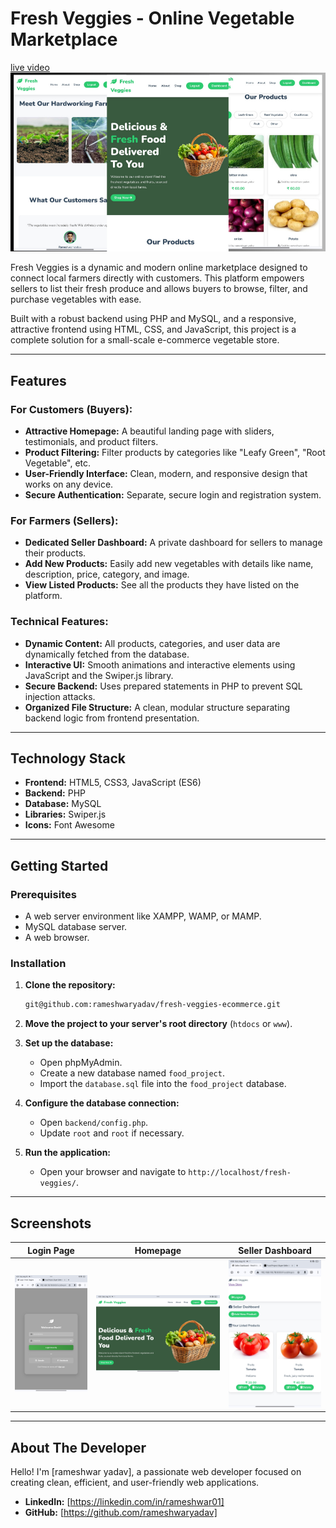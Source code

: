 # Fresh Veggies - Online Vegetable Marketplace
[live video ](https://youtu.be/BvLPm7cu3JM?feature=shared)
![Fresh Veggies Hero Section](screenshot/Tham.png)

Fresh Veggies is a dynamic and modern online marketplace designed to connect local farmers directly with customers. This platform empowers sellers to list their fresh produce and allows buyers to browse, filter, and purchase vegetables with ease.

Built with a robust backend using PHP and MySQL, and a responsive, attractive frontend using HTML, CSS, and JavaScript, this project is a complete solution for a small-scale e-commerce vegetable store.

---

## Features

### For Customers (Buyers):
- **Attractive Homepage:** A beautiful landing page with sliders, testimonials, and product filters.
- **Product Filtering:** Filter products by categories like "Leafy Green", "Root Vegetable", etc.
- **User-Friendly Interface:** Clean, modern, and responsive design that works on any device.
- **Secure Authentication:** Separate, secure login and registration system.

### For Farmers (Sellers):
- **Dedicated Seller Dashboard:** A private dashboard for sellers to manage their products.
- **Add New Products:** Easily add new vegetables with details like name, description, price, category, and image.
- **View Listed Products:** See all the products they have listed on the platform.

### Technical Features:
- **Dynamic Content:** All products, categories, and user data are dynamically fetched from the database.
- **Interactive UI:** Smooth animations and interactive elements using JavaScript and the Swiper.js library.
- **Secure Backend:** Uses prepared statements in PHP to prevent SQL injection attacks.
- **Organized File Structure:** A clean, modular structure separating backend logic from frontend presentation.

---

## Technology Stack

- **Frontend:** HTML5, CSS3, JavaScript (ES6)
- **Backend:** PHP
- **Database:** MySQL
- **Libraries:** Swiper.js
- **Icons:** Font Awesome

---

## Getting Started

### Prerequisites
- A web server environment like XAMPP, WAMP, or MAMP.
- MySQL database server.
- A web browser.

### Installation

1.  **Clone the repository:**
    ```sh
    git@github.com:rameshwaryadav/fresh-veggies-ecommerce.git
    ```

2.  **Move the project to your server's root directory** (`htdocs` or `www`).

3.  **Set up the database:**
    - Open phpMyAdmin.
    - Create a new database named `food_project`.
    - Import the `database.sql` file into the `food_project` database.

4.  **Configure the database connection:**
    - Open `backend/config.php`.
    - Update `root` and `root` if necessary.

5.  **Run the application:**
    - Open your browser and navigate to `http://localhost/fresh-veggies/`.

---

## Screenshots

| Login Page                               | Homepage                               | Seller Dashboard                           |
| ---------------------------------------- | -------------------------------------- | ------------------------------------------ |
| ![Login Page](screenshot/login.jpg) | ![Homepage](screenshot/Home.jpg) | ![Seller Dashboard](screenshot/deshbord.jpg) |

---

## About The Developer

Hello! I'm [rameshwar yadav], a passionate web developer focused on creating clean, efficient, and user-friendly web applications.

- **LinkedIn:** [https://linkedin.com/in/rameshwar01]
- **GitHub:** [https://github.com/rameshwaryadav]
